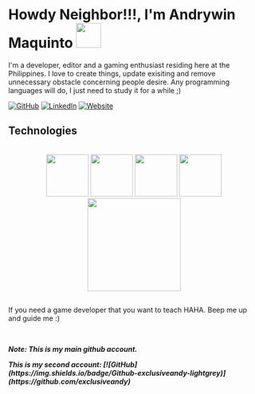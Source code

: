 # Howdy Neighbor!!!, I'm Andrywin Maquinto <img src="https://user-images.githubusercontent.com/43292234/179925738-4df11b89-1924-4d3d-82b5-3a197ac4f031.gif" width="50" />

<p>I'm a developer, editor and a gaming enthusiast residing here at the Philippines. I love to create things, update exisiting and remove unnecessary obstacle concerning people desire. Any programming languages will do, I just need to study it for a while ;)</p>


[![GitHub](https://img.shields.io/badge/Github-exclusiveandy-lightgrey)](https://github.com/exclusiveandy)
[![LinkedIn](https://img.shields.io/badge/LinkedIn-sax--andy-blue)](https://www.linkedin.com/in/saxandy/)
[![Website](https://img.shields.io/badge/Portfolio-AndrywinX-red)](https://andrywinx.netlify.app)





<h2 align="left" id="macropower-tech">Technologies</h2>
<br/>
<div align="center">
  <img src="https://user-images.githubusercontent.com/43292234/179796781-dae1d1a3-93b0-4fbb-9f66-5fb71223ac8e.gif" width="85">
  <img src="https://user-images.githubusercontent.com/43292234/179796789-1ad78c94-6e24-43a3-80c3-8d91ada3c864.gif" width="85">
  <img src="https://user-images.githubusercontent.com/43292234/179796796-7981daa3-f820-4c3b-a4ee-621a2798aa9e.gif" width="85">
  <img src="https://user-images.githubusercontent.com/43292234/179796798-ddb3b6b4-d6ba-4043-9058-6a550c47f055.gif" width="85">
  <img src="https://user-images.githubusercontent.com/43292234/179796802-6e14d467-4cf8-4894-b53e-b565d4e5372f.gif" width="187">
</div>


##

<p>If you need a game developer that you want to teach HAHA. Beep me up and guide me :)</p>

<br>

<p><b><i>Note: This is my main github account.</i><b></p>
<p><i>This is my second account: [![GitHub](https://img.shields.io/badge/Github-exclusiveandy-lightgrey)](https://github.com/exclusiveandy)</i></p>


